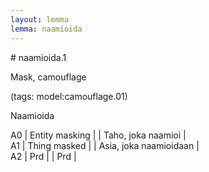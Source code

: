 ```yaml
---
layout: lemma
lemma: naamioida
---
```


<div class="sense">
# <span class="sensename">naamioida.1</span>

<span class="description">Mask, camouflage</span>

(tags: model:camouflage.01)

<span class="description">Naamioida</span>

A0 | Entity masking |   | Taho, joka naamioi |  
A1 | Thing masked |   | Asia, joka naamioidaan |  
A2 | Prd |   | Prd |  

</div>


